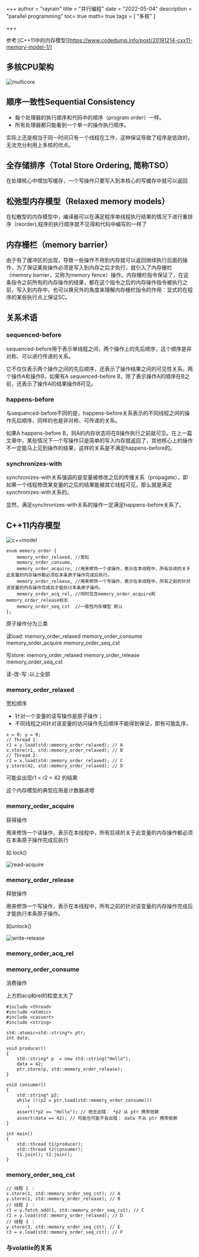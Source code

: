 +++
author = "rayrain"
title = "并行编程"
date = "2022-05-04"
description = "parallel programming"
toc= true
math= true
tags = [
    "多核"
]

+++

参考:[C++11中的内存模型][https://www.codedump.info/post/20191214-cxx11-memory-model-1/]

## 多核CPU架构

![multicore](https://www.codedump.info/media/imgs/20191214-cxx11-memory-model-1/multicore.png)



## 顺序一致性Sequential Consistency 

- 每个处理器的执行顺序和代码中的顺序（program order）一样。
- 所有处理器都只能看到一个单一的操作执行顺序。

实际上还是相当于同一时间只有一个线程在工作，这种保证导致了程序是低效的，无法充分利用上多核的优点。

## 全存储排序（Total Store Ordering, 简称TSO）

在处理核心中增加写缓存，一个写操作只要写入到本核心的写缓存中就可以返回

## 松弛型内存模型（Relaxed memory models）

在松散型的内存模型中，编译器可以在满足程序单线程执行结果的情况下进行重排序（reorder),程序的执行顺序就不见得和代码中编写的一样了

## 内存栅栏（memory barrier）

由于有了缓冲区的出现，导致一些操作不用到内存就可以返回继续执行后面的操作，为了保证某些操作必须是写入到内存之后才执行，就引入了内存栅栏（memory barrier，又称为memory fence）操作。内存栅栏指令保证了，在这条指令之前所有的内存操作的结果，都在这个指令之后的内存操作指令被执行之前，写入到内存中。也可以换另外的角度来理解内存栅栏指令的作用：显式的在程序的某些执行点上保证SC。

## 关系术语

### sequenced-before

sequenced-before用于表示单线程之间，两个操作上的先后顺序，这个顺序是非对称、可以进行传递的关系。

它不仅仅表示两个操作之间的先后顺序，还表示了操作结果之间的可见性关系。两个操作A和操作B，如果有A sequenced-before B，除了表示操作A的顺序在B之前，还表示了操作A的结果操作B可见。

### happens-before

与sequenced-before不同的是，happens-before关系表示的不同线程之间的操作先后顺序，同样的也是非对称、可传递的关系。

如果A happens-before B，则A的内存状态将在B操作执行之前就可见。在上一篇文章中，某些情况下一个写操作只是简单的写入内存就返回了，其他核心上的操作不一定能马上见到操作的结果，这样的关系是不满足happens-before的。

### synchronizes-with

synchronizes-with关系强调的是变量被修改之后的传播关系（propagate），即如果一个线程修改某变量的之后的结果能被其它线程可见，那么就是满足synchronizes-with关系的。

显然，满足synchronizes-with关系的操作一定满足happens-before关系了。

## C++11内存模型

![c++model](https://www.codedump.info/media/imgs/20191214-cxx11-memory-model-2/c++model.png)

```
enum memory_order {
    memory_order_relaxed, //宽松
    memory_order_consume,
    memory_order_acquire, //用来修饰一个读操作，表示在本线程中，所有后续的关于此变量的内存操作都必须在本条原子操作完成后执行。
    memory_order_release, //用来修饰一个写操作，表示在本线程中，所有之前的针对该变量的内存操作完成后才能执行本条原子操作。
    memory_order_acq_rel, //同时包含memory_order_acquire和memory_order_release标志
    memory_order_seq_cst  //一致性内存模型 默认
};
```

原子操作分为三类

读load: memory_order_relaxed memory_order_consume memory_order_acquire memory_order_seq_cst

写store:  memory_order_relaxed   memory_order_release   memory_order_seq_cst

读-改-写 :以上全部



### memory_order_relaxed

宽松顺序

- 针对一个变量的读写操作是原子操作；
- 不同线程之间针对该变量的访问操作先后顺序不能得到保证，即有可能乱序。

```
x = 0; y = 0;
// Thread 1:
r1 = y.load(std::memory_order_relaxed); // A
x.store(r1, std::memory_order_relaxed); // B
// Thread 2:
r2 = x.load(std::memory_order_relaxed); // C 
y.store(42, std::memory_order_relaxed); // D
```

可能会出现r1 = r2 = 42 的结果

这个内存模型的典型应用是计数器递增



### memory_order_acquire

获得操作

用来修饰一个读操作，表示在本线程中，所有后续的关于此变量的内存操作都必须在本条原子操作完成后执行

如 lock()

![read-acquire](https://www.codedump.info/media/imgs/20191214-cxx11-memory-model-2/read-acquire.png)

### memory_order_release

释放操作

用来修饰一个写操作，表示在本线程中，所有之前的针对该变量的内存操作完成后才能执行本条原子操作。

如unlock()

![write-release](https://www.codedump.info/media/imgs/20191214-cxx11-memory-model-2/write-release.png)

### memory_order_acq_rel





### memory_order_consume

消费操作

上方的acq和rel的粒度太大了

```
#include <thread>
#include <atomic>
#include <cassert>
#include <string>
 
std::atomic<std::string*> ptr;
int data;
 
void producer()
{
    std::string* p  = new std::string("Hello");
    data = 42;
    ptr.store(p, std::memory_order_release);
}
 
void consumer()
{
    std::string* p2;
    while (!(p2 = ptr.load(std::memory_order_consume)))
        ;
    assert(*p2 == "Hello"); // 绝无出错： *p2 从 ptr 携带依赖
    assert(data == 42); // 可能也可能不会出错： data 不从 ptr 携带依赖
}
 
int main()
{
    std::thread t1(producer);
    std::thread t2(consumer);
    t1.join(); t2.join();
}
```

### memory_order_seq_cst

```
// 线程 1 ：
x.store(1, std::memory_order_seq_cst); // A
y.store(1, std::memory_order_release); // B
// 线程 2 ：
r1 = y.fetch_add(1, std::memory_order_seq_cst); // C
r2 = y.load(std::memory_order_relaxed); // D
// 线程 3 ：
y.store(3, std::memory_order_seq_cst); // E
r3 = x.load(std::memory_order_seq_cst); // F
```

### 与volatile的关系
